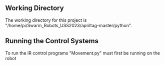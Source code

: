 ## Working Directory
The working directory for this project is "/home/pi/Swarm_Robots_USS2023/apriltag-master/python".
## Running the Control Systems
To run the IR control programs "Movement.py" must first be running on the robot
